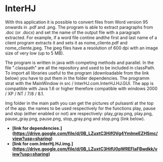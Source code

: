 # InterHJ
With this application it is possible to convert files from Word version 95 onwards in .pdf and .png. The program is able to extract paragraphs from .doc (or .docx) and set the name of the output file with a paragraph extracted. For example, if a word file contine andthe first and last name of a client program extracts it and sets it as nome_cliente.pdf and nome_cliente.jpeg. The jpeg files have a resolution of 600 dpi with an image size of very low (up to 5 MB).

The program is written in java with competing methods and parallel. In the file ".classpath" are all the repository and used to be included in classPath. To import all libraries useful to the program (downloadable from the link below) you have to put them in the folder dependencies. The programm strat with the MainWindow in src / InterHJ.com.InterHJ.HJ.GUI. The app is compatible with Java 1.6 or higher therefore compatible with windows 2000 / XP / NT / 7/8 / 8.1.

Img folder in the main path you can get the pictures of pulsasnti at the top of the app. the names to be used respectively for the functions play, pause and stop (either enabled or not) are respectively: play_gray.png, play.png, pause_gray.png, pause.png, stop_gray.png and stop.png (link below). 


* **[link for dependencies.] (https://drive.google.com/file/d/0B_LZuxtC3HifOVg4YmlmeEZHSmc/view?usp=sharing)**
* **[link for com.InterHj.HJ.img.] (https://drive.google.com/file/d/0B_LZuxtC3HifU0pWREFIaFBwdkk/view?usp=sharing)**
